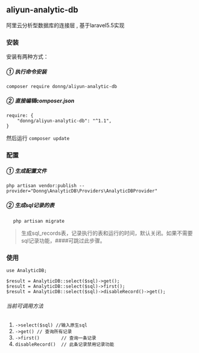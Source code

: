 ## aliyun-analytic-db

阿里云分析型数据库的连接层 , 基于laravel5.5实现

### 安装
安装有两种方式：
##### ① 执行命令安装
``` 
composer require donng/aliyun-analytic-db 
```
##### ② 直接编辑composer.json
```
require: {
    "donng/aliyun-analytic-db": "^1.1",
}
```
然后运行 ```composer update```

### 配置
##### ① 生成配置文件
``` 
php artisan vendor:publish --provider="Donng\AnalyticDB\Providers\AnalyticDBProvider"
```
##### ② 生成sql记录的表 
  ```
  php artisan migrate
  ```
  
>生成sql_records表，记录执行的表和运行的时间，默认关闭。如果不需要sql记录功能，####可跳过此步骤。

### 使用
``` 
use AnalyticDB;

$result = AnalyticDB::select($sql)->get();
$result = AnalyticDB::select($sql)->first();
$result = AnalyticDB::select($sql)->disableRecord()->get();
```
###### 当前可调用方法
1. ```->select($sql) //输入原生sql```
2. ```->get() // 查询所有记录```
3. ```->first()        // 查询一条记录```
4. ```disableRecord()  // 此条记录禁用记录功能```
